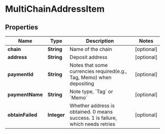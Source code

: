 
# MultiChainAddressItem

## Properties

Name | Type | Description | Notes
------------ | ------------- | ------------- | -------------
**chain** | **String** | Name of the chain |  [optional]
**address** | **String** | Deposit address |  [optional]
**paymentId** | **String** | Notes that some currencies required(e.g., Tag, Memo) when depositing |  [optional]
**paymentName** | **String** | Note type, &#x60;Tag&#x60; or &#x60;Memo&#x60; |  [optional]
**obtainFailed** | **Integer** | Whether address is obtained. 0 means success. 1 is failure, which needs retries |  [optional]

